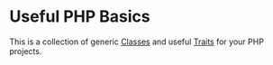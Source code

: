 # Useful PHP Basics

This is a collection of generic [Classes](https://www.php.net/manual/en/language.oop5.php) and useful [Traits](https://www.php.net/manual/en/language.oop5.traits.php) for your PHP projects.
